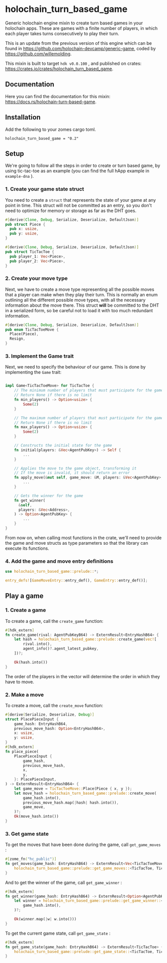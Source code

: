 # holochain_turn_based_game

Generic holochain engine mixin to create turn based games in your holochain apps. These are games with a finite number of players, in which each player takes turns consecutively to play their turn.

This is an update from the previous version of this engine which can be found in https://github.com/holochain-devcamp/generic-game, coded by https://github.com/willemolding.

This mixin is built to target `hdk v0.0.100` , and published on crates: https://crates.io/crates/holochain_turn_based_game.

## Documentation

Here you can find the documentation for this mixin: https://docs.rs/holochain-turn-based-game.

## Installation

Add the following to your zomes cargo toml.

```
holochain_turn_based_game = "0.2"
```

## Setup

We're going to follow all the steps in order to create or turn based game, by using tic-tac-toe as an example (you can find the full hApp example in `example-dna` ).

### 1. Create your game state struct

You need to create a `struct` that represents the state of your game at any point in time. This struct will not be committed as an entry, so you don't need to optimize for memory or storage as far as the DHT goes.

```rust
#[derive(Clone, Debug, Serialize, Deserialize, DefaultJson)]
pub struct Piece {
  pub x: usize,
  pub y: usize,
}

#[derive(Clone, Debug, Serialize, Deserialize, DefaultJson)]
pub struct TicTacToe {
  pub player_1: Vec<Piece>,
  pub player_2: Vec<Piece>,
}
```

### 2. Create your move type

Next, we have to create a move type representing all the possible moves that a player can make when they play their turn. This is normally an enum outlining all the different possible move types, with all the necessary information about the move there. This struct **will** be committed to the DHT in a serialized form, so be careful not to load it with too much redundant information.

```rust
#[derive(Clone, Debug, Serialize, Deserialize, DefaultJson)]
pub enum TicTacToeMove {
  Place(Piece),
  Resign,
}
```

### 3. Implement the Game trait

Next, we need to specify the behaviour of our game. This is done by implementing the `Game` trait:

```rust

impl Game<TicTacToeMove> for TicTacToe {
    // The minimum number of players that must participate for the game to be valid
    // Return None if there is no limit
    fn min_players() -> Option<usize> {
        Some(2)
    }

    // The maximum number of players that must participate for the game to be valid
    // Return None if there is no limit
    fn max_players() -> Option<usize> {
        Some(2)
    }

    // Constructs the initial state for the game
    fn initial(players: &Vec<AgentPubKey>) -> Self {
        ...
    }

    // Applies the move to the game object, transforming it
    // If the move is invalid, it should return an error
    fn apply_move(&mut self, game_move: &M, players: &Vec<AgentPubKey>, author_index: usize) -> ExternResult<()> {
        ...
    }

    // Gets the winner for the game
    fn get_winner(
      &self,
      players: &Vec<Address>,
    ) -> Option<AgentPubKey> {
        ...
    }
}
```

From now on, when calling most functions in the crate, we'll need to provide the game and move structs as type parameters so that the library can execute its functions.

### 4. Add the game and move entry definitions

```rust
use holochain_turn_based_game::prelude::*;

entry_defs![GameMoveEntry::entry_def(), GameEntry::entry_def()];
```

## Play a game

### 1. Create a game

To create a game, call the `create_game` function:

```rust
#[hdk_extern]
fn create_game(rival: AgentPubKeyB64) -> ExternResult<EntryHashB64> {
    let hash = holochain_turn_based_game::prelude::create_game(vec![
        rival.into(),
        agent_info()?.agent_latest_pubkey,
    ])?;

    Ok(hash.into())
}
```

The order of the players in the vector will determine the order in which they have to move.

### 2. Make a move

To create a move, call the `create_move` function:

```rust
#[derive(Serialize, Deserialize, Debug)]
struct PlacePieceInput {
    game_hash: EntryHashB64,
    previous_move_hash: Option<EntryHashB64>,
    x: usize,
    y: usize,
}
#[hdk_extern]
fn place_piece(
    PlacePieceInput {
        game_hash,
        previous_move_hash,
        x,
        y,
    }: PlacePieceInput,
) -> ExternResult<EntryHashB64> {
    let game_move = TicTacToeMove::Place(Piece { x, y });
    let move_hash = holochain_turn_based_game::prelude::create_move(
        game_hash.into(),
        previous_move_hash.map(|hash| hash.into()),
        game_move,
    )?;
    Ok(move_hash.into())
}
```

### 3. Get game state

To get the moves that have been done during the game, call `get_game_moves` :

```rust
#[zome_fn("hc_public")]
fn get_moves(game_hash: EntryHashB64) -> ExternResult<Vec<TicTacToeMove>> {
    holochain_turn_based_game::prelude::get_game_moves::<TicTacToe, TicTacToeMove>(game_hash.into())
}
```

And to get the winner of the game, call `get_game_winner` :

```rust
#[hdk_extern]
fn get_winner(game_hash: EntryHashB64) -> ExternResult<Option<AgentPubKeyB64>> {
    let winner = holochain_turn_based_game::prelude::get_game_winner::<TicTacToe, TicTacToeMove>(
        game_hash.into(),
    )?;

    Ok(winner.map(|w| w.into()))
}
```

To get the current game state, call `get_game_state` :

```rust
#[hdk_extern]
fn get_game_state(game_hash: EntryHashB64) -> ExternResult<TicTacToe> {
    holochain_turn_based_game::prelude::get_game_state::<TicTacToe, TicTacToeMove>(game_hash.into())
}
```
